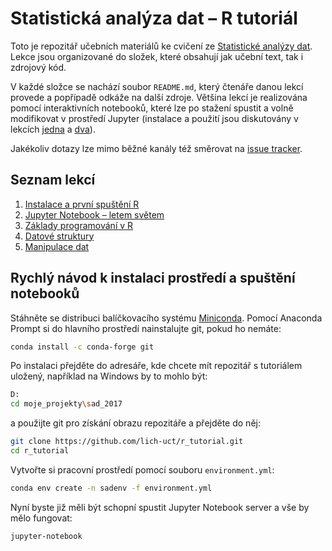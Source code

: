 # Statistická analýza dat &ndash; R tutoriál

Toto je repozitář učebních materiálů ke cvičení ze [Statistické analýzy dat](https://student.vscht.cz/predmety/index.php?do=predmet&kod=N143042). Lekce jsou organizované do složek, které obsahují jak učební text, tak i zdrojový kód. 

V každé složce se nachází soubor `README.md`, který čtenáře danou lekcí provede a popřípadě odkáže na další zdroje. Většina lekcí je realizována pomocí interaktivních notebooků, které lze po stažení spustit a volně modifikovat v prostředí Jupyter (instalace a použití jsou diskutovány v lekcích [jedna](01) a [dva](02)).

Jakékoliv dotazy lze mimo běžné kanály též směrovat na [issue tracker](https://github.com/martin-sicho/r_tutorial/issues).

## Seznam lekcí

1. [Instalace a první spuštění R](./01)
2. [Jupyter Notebook &ndash; letem světem](./02)
3. [Základy programování v R](./03)
4. [Datové struktury](./04)
5. [Manipulace dat](./05)

## Rychlý návod k instalaci prostředí a spuštění notebooků

Stáhněte se distribuci balíčkovacího systému [Miniconda](https://conda.io/miniconda.html). Pomocí Anaconda Prompt si do hlavního prostředí nainstalujte git, pokud ho nemáte:

```bash
conda install -c conda-forge git
```

Po instalaci přejděte do adresáře, kde chcete mít repozitář s tutoriálem uložený, například na Windows by to mohlo být:

```bash
D:
cd moje_projekty\sad_2017
```

a použijte git pro získání obrazu repozitáře a přejděte do něj:

```bash
git clone https://github.com/lich-uct/r_tutorial.git
cd r_tutorial
```
Vytvořte si pracovní prostředí pomocí souboru `environment.yml`:

```bash
conda env create -n sadenv -f environment.yml
```

Nyní byste již měli být schopní spustit Jupyter Notebook server a vše by mělo fungovat:

```
jupyter-notebook
```
